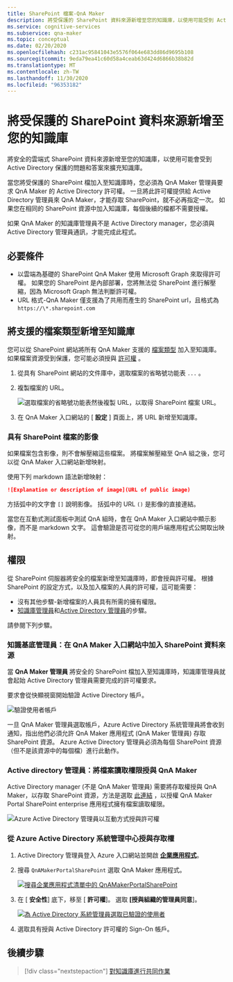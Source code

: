```yaml
---
title: SharePoint 檔案-QnA Maker
description: 將受保護的 SharePoint 資料來源新增至您的知識庫，以使用可能受到 Active Directory 保護的問題和答案來擴充知識庫。
ms.service: cognitive-services
ms.subservice: qna-maker
ms.topic: conceptual
ms.date: 02/20/2020
ms.openlocfilehash: c231ac95841043e5576f064e683dd86d9695b108
ms.sourcegitcommit: 9eda79ea41c60d58a4ceab63d424d6866b38b82d
ms.translationtype: MT
ms.contentlocale: zh-TW
ms.lasthandoff: 11/30/2020
ms.locfileid: "96353182"
---
```

# <a name="add-a-secured-sharepoint-data-source-to-your-knowledge-base"></a>將受保護的 SharePoint 資料來源新增至您的知識庫

將安全的雲端式 SharePoint 資料來源新增至您的知識庫，以使用可能會受到 Active Directory 保護的問題和答案來擴充知識庫。

當您將受保護的 SharePoint 檔加入至知識庫時，您必須為 QnA Maker 管理員要求 QnA Maker 的 Active Directory 許可權。 一旦將此許可權提供給 Active Directory 管理員來 QnA Maker，才能存取 SharePoint，就不必再指定一次。 如果您在相同的 SharePoint 資源中加入知識庫，每個後續的檔都不需要授權。

如果 QnA Maker 的知識庫管理員不是 Active Directory manager，您必須與 Active Directory 管理員通訊，才能完成此程式。

## <a name="prerequisites"></a>必要條件

* 以雲端為基礎的 SharePoint QnA Maker 使用 Microsoft Graph 來取得許可權。 如果您的 SharePoint 是內部部署，您將無法從 SharePoint 進行解壓縮，因為 Microsoft Graph 無法判斷許可權。
* URL 格式-QnA Maker 僅支援為了共用而產生的 SharePoint url，且格式為 `https://\*.sharepoint.com`

## <a name="add-supported-file-types-to-knowledge-base"></a>將支援的檔案類型新增至知識庫

您可以從 SharePoint 網站將所有 QnA Maker 支援的 [檔案類型](../index.yml) 加入至知識庫。 如果檔案資源受到保護，您可能必須授與 [許可權](#permissions) 。

1. 從具有 SharePoint 網站的文件庫中，選取檔案的省略號功能表 `...` 。
1. 複製檔案的 URL。

   ![選取檔案的省略號功能表然後複製 URL，以取得 SharePoint 檔案 URL。](../media/add-sharepoint-datasources/get-sharepoint-file-url.png)

1. 在 QnA Maker 入口網站的 [ **設定** ] 頁面上，將 URL 新增至知識庫。

### <a name="images-with-sharepoint-files"></a>具有 SharePoint 檔案的影像

如果檔案包含影像，則不會解壓縮這些檔案。 將檔案解壓縮至 QnA 組之後，您可以從 QnA Maker 入口網站新增映射。

使用下列 markdown 語法新增映射：

```markdown
![Explanation or description of image](URL of public image)
```

方括弧中的文字會 `[]` 說明影像。 括弧中的 URL `()` 是影像的直接連結。

當您在互動式測試面板中測試 QnA 組時，會在 QnA Maker 入口網站中顯示影像，而不是 markdown 文字。 這會驗證是否可從您的用戶端應用程式公開取出映射。

## <a name="permissions"></a>權限

從 SharePoint 伺服器將安全的檔案新增至知識庫時，即會授與許可權。 根據 SharePoint 的設定方式，以及加入檔案的人員的許可權，這可能需要：

* 沒有其他步驟-新增檔案的人員具有所需的擁有權限。
* [知識庫管理員](#knowledge-base-manager-add-sharepoint-data-source-in-qna-maker-portal)和[Active Directory 管理員](#active-directory-manager-grant-file-read-access-to-qna-maker)的步驟。

請參閱下列步驟。

### <a name="knowledge-base-manager-add-sharepoint-data-source-in-qna-maker-portal"></a>知識基底管理員：在 QnA Maker 入口網站中加入 SharePoint 資料來源

當 **QnA Maker 管理員** 將安全的 SharePoint 檔加入至知識庫時，知識庫管理員就會起始 Active Directory 管理員需要完成的許可權要求。

要求會從快顯視窗開始驗證 Active Directory 帳戶。

![驗證使用者帳戶](../media/add-sharepoint-datasources/authenticate-user-account.png)

一旦 QnA Maker 管理員選取帳戶，Azure Active Directory 系統管理員將會收到通知，指出他們必須允許 QnA Maker 應用程式 (QnA Maker 管理員) 存取 SharePoint 資源。 Azure Active Directory 管理員必須為每個 SharePoint 資源（但不是該資源中的每個檔）進行此動作。

### <a name="active-directory-manager-grant-file-read-access-to-qna-maker"></a>Active directory 管理員：將檔案讀取權限授與 QnA Maker

Active Directory manager (不是 QnA Maker 管理員) 需要將存取權授與 QnA Maker，以存取 SharePoint 資源，方法是選取 [此連結](https://login.microsoftonline.com/common/oauth2/v2.0/authorize?response_type=id_token&scope=Files.Read%20Files.Read.All%20Sites.Read.All%20User.Read%20User.ReadBasic.All%20profile%20openid%20email&client_id=c2c11949-e9bb-4035-bda8-59542eb907a6&redirect_uri=https%3A%2F%2Fwww.qnamaker.ai%3A%2FCreate&state=68) ，以授權 QnA Maker Portal SharePoint enterprise 應用程式擁有檔案讀取權限。

![Azure Active Directory 管理員以互動方式授與許可權](../media/add-sharepoint-datasources/aad-manager-grants-permission-interactively.png)

<!--
The Active Directory manager must grant QnA Maker access either by application name, `QnAMakerPortalSharePoint`, or by application ID, `c2c11949-e9bb-4035-bda8-59542eb907a6`.
-->
<!--
### Grant access from the interactive pop-up window

The Active Directory manager will get a pop-up window requesting permissions to the `QnAMakerPortalSharePoint` app. The pop-up window includes the QnA Maker Manager email address that initiated the request, an `App Info` link to learn more about **QnAMakerPortalSharePoint**, and a list of permissions requested. Select **Accept** to provide those permissions.

![Azure Active Directory manager grants permission interactively](../media/add-sharepoint-datasources/aad-manager-grants-permission-interactively.png)
-->
<!--

### Grant access from the App Registrations list

1. The Active Directory manager signs in to the Azure portal and opens **[App registrations list](https://ms.portal.azure.com/#blade/Microsoft_AAD_IAM/ApplicationsListBlade)**.

1. Search for and select the **QnAMakerPortalSharePoint** app. Change the second filter box from **My apps** to **All apps**. The app information will open on the right side.

    ![Select QnA Maker app in App registrations list](../media/add-sharepoint-datasources/select-qna-maker-app-in-app-registrations.png)

1. Select **Settings**.

    [![Select Settings in the right-side blade](../media/add-sharepoint-datasources/select-settings-for-qna-maker-app-registration.png)](../media/add-sharepoint-datasources/select-settings-for-qna-maker-app-registration.png#lightbox)

1. Under **API access**, select **Required permissions**.

    ![Select 'Settings', then under 'API access', select 'Required permission'](../media/add-sharepoint-datasources/select-required-permissions-in-settings-blade.png)

1. Do not change any settings in the **Enable Access** window. Select **Grant Permission**.

    [![Under 'Grant Permission', select 'Yes'](../media/add-sharepoint-datasources/grant-app-required-permissions.png)](../media/add-sharepoint-datasources/grant-app-required-permissions.png#lightbox)

1. Select **YES** in the pop-up confirmation windows.

    ![Grant required permissions](../media/add-sharepoint-datasources/grant-required-permissions.png)
-->
### <a name="grant-access-from-the-azure-active-directory-admin-center"></a>從 Azure Active Directory 系統管理中心授與存取權

1. Active Directory 管理員登入 Azure 入口網站並開啟 **[企業應用程式](https://aad.portal.azure.com/#blade/Microsoft_AAD_IAM/StartboardApplicationsMenuBlade/AllApps)**。

1. 搜尋 `QnAMakerPortalSharePoint` 選取 QnA Maker 應用程式。

    [![搜尋企業應用程式清單中的 QnAMakerPortalSharePoint](../media/add-sharepoint-datasources/search-enterprise-apps-for-qna-maker.png)](../media/add-sharepoint-datasources/search-enterprise-apps-for-qna-maker.png#lightbox)

1. 在 [ **安全性**] 底下，移至 [ **許可權**]。 選取 **[授與組織的管理員同意**]。

    [![為 Active Directory 系統管理員選取已驗證的使用者](../media/add-sharepoint-datasources/grant-aad-permissions-to-enterprise-app.png)](../media/add-sharepoint-datasources/grant-aad-permissions-to-enterprise-app.png#lightbox)

1. 選取具有授與 Active Directory 許可權的 Sign-On 帳戶。



<!--

## Add SharePoint data source with APIs

You need to get the SharePoint file's URI before adding it to QnA Maker.

## Get SharePoint File URI

Use the following steps to transform the SharePoint URL into a sharing token.

1. Encode the URL using [base64](https://en.wikipedia.org/wiki/Base64).

1. Convert the base64-encoded result to an unpadded base64url format with the following character changes.

    * Remove the equal character, `=` from the end of the value.
    * Replace `/` with `_`.
    * Replace `+` with `-`.
    * Append `u!` to be beginning of the string.

1. Sign in to Graph explorer and run the following query, where `sharedURL` is ...:

    ```
    https://graph.microsoft.com/v1.0/shares/<sharedURL>/driveitem
    ```

    Get the **@microsoft.graph.downloadUrl** and use this as `fileuri` in the QnA Maker APIs.

### Add or update a SharePoint File URI to your knowledge base

Use the **@microsoft.graph.downloadUrl** from the previous section as the `fileuri` in the QnA Maker API for [adding a knowledge base](/rest/api/cognitiveservices/qnamaker4.0/knowledgebase) or [updating a knowledge base](/rest/api/cognitiveservices/qnamaker/knowledgebase/update). The following fields are mandatory: name, fileuri, filename, source.

```
{
    "name": "Knowledge base name",
    "files": [
        {
            "fileUri": "<@microsoft.graph.downloadURL>",
            "fileName": "filename.xlsx",
            "source": "<SharePoint link>"
        }
    ],
    "urls": [],
    "users": [],
    "hostUrl": "",
    "qnaList": []
}
```



## Remove QnA Maker app from SharePoint authorization

1. Use the steps in the previous section to find the Qna Maker app in the Active Directory admin center.
1. When you select the **QnAMakerPortalSharePoint**, select **Overview**.
1. Select **Delete** to remove permissions.

-->

## <a name="next-steps"></a>後續步驟

> [!div class="nextstepaction"]
> [對知識庫進行共同作業](../index.yml)